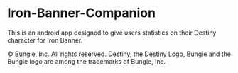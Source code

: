 # Iron-Banner-Companion
This is an android app designed to give users statistics on their Destiny character for Iron Banner.

© Bungie, Inc. All rights reserved. Destiny, the Destiny Logo, Bungie and the Bungie logo are among the trademarks of Bungie, Inc.
